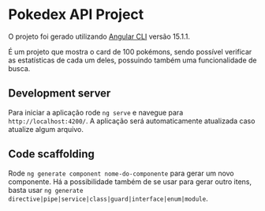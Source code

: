 # Pokedex API Project

O projeto foi gerado utilizando [Angular CLI](https://github.com/angular/angular-cli) versão 15.1.1.

É um projeto que mostra o card de 100 pokémons, sendo possível verificar as estatísticas de cada um deles, possuindo também uma funcionalidade de busca.

## Development server

Para iniciar a aplicação rode `ng serve` e navegue para `http://localhost:4200/`. 
A aplicação será automaticamente atualizada caso atualize algum arquivo.

## Code scaffolding

Rode `ng generate component nome-do-componente` para gerar um novo componente. Há a possibilidade também de se usar para gerar outro itens, basta usar `ng generate directive|pipe|service|class|guard|interface|enum|module`.
